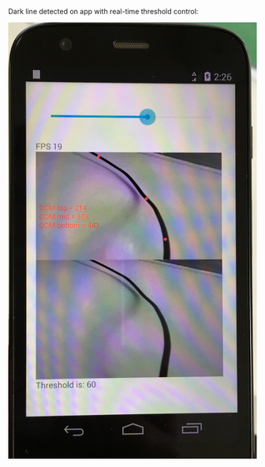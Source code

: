 Dark line detected on app with real-time threshold control:

![mycam](https://github.com/tanay-bits/tanayChoudhary_ME433_2016/blob/master/HW12/AndroidCamera.jpeg)
